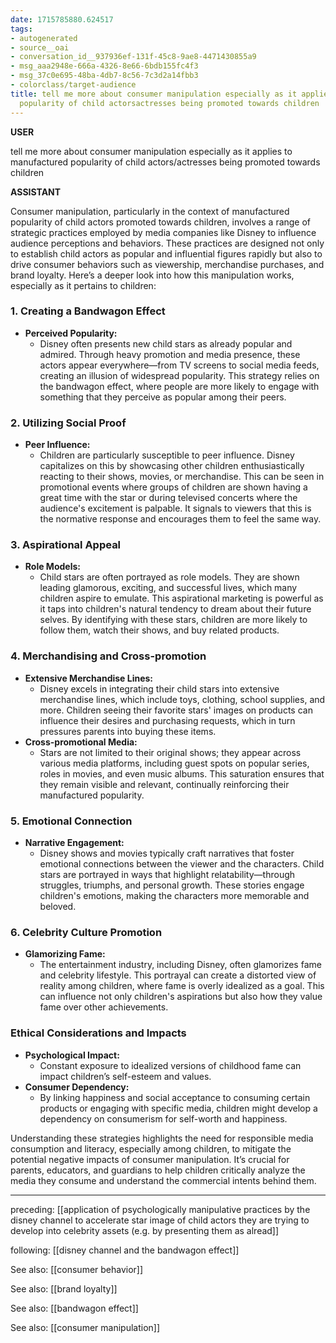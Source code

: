 ```yaml
---
date: 1715785880.624517
tags:
- autogenerated
- source__oai
- conversation_id__937936ef-131f-45c8-9ae8-4471430855a9
- msg_aaa2948e-666a-4326-8e66-6bdb155fc4f3
- msg_37c0e695-48ba-4db7-8c56-7c3d2a14fbb3
- colorclass/target-audience
title: tell me more about consumer manipulation especially as it applies to manufactured
  popularity of child actorsactresses being promoted towards children
---
```


**USER**

tell me more about consumer manipulation especially as it applies to manufactured popularity of child actors/actresses being promoted towards children


**ASSISTANT**

Consumer manipulation, particularly in the context of manufactured popularity of child actors promoted towards children, involves a range of strategic practices employed by media companies like Disney to influence audience perceptions and behaviors. These practices are designed not only to establish child actors as popular and influential figures rapidly but also to drive consumer behaviors such as viewership, merchandise purchases, and brand loyalty. Here’s a deeper look into how this manipulation works, especially as it pertains to children:

### 1. **Creating a Bandwagon Effect**
- **Perceived Popularity:** 
  - Disney often presents new child stars as already popular and admired. Through heavy promotion and media presence, these actors appear everywhere—from TV screens to social media feeds, creating an illusion of widespread popularity. This strategy relies on the bandwagon effect, where people are more likely to engage with something that they perceive as popular among their peers.

### 2. **Utilizing Social Proof**
- **Peer Influence:**
  - Children are particularly susceptible to peer influence. Disney capitalizes on this by showcasing other children enthusiastically reacting to their shows, movies, or merchandise. This can be seen in promotional events where groups of children are shown having a great time with the star or during televised concerts where the audience's excitement is palpable. It signals to viewers that this is the normative response and encourages them to feel the same way.

### 3. **Aspirational Appeal**
- **Role Models:**
  - Child stars are often portrayed as role models. They are shown leading glamorous, exciting, and successful lives, which many children aspire to emulate. This aspirational marketing is powerful as it taps into children's natural tendency to dream about their future selves. By identifying with these stars, children are more likely to follow them, watch their shows, and buy related products.

### 4. **Merchandising and Cross-promotion**
- **Extensive Merchandise Lines:**
  - Disney excels in integrating their child stars into extensive merchandise lines, which include toys, clothing, school supplies, and more. Children seeing their favorite stars' images on products can influence their desires and purchasing requests, which in turn pressures parents into buying these items.
- **Cross-promotional Media:**
  - Stars are not limited to their original shows; they appear across various media platforms, including guest spots on popular series, roles in movies, and even music albums. This saturation ensures that they remain visible and relevant, continually reinforcing their manufactured popularity.

### 5. **Emotional Connection**
- **Narrative Engagement:**
  - Disney shows and movies typically craft narratives that foster emotional connections between the viewer and the characters. Child stars are portrayed in ways that highlight relatability—through struggles, triumphs, and personal growth. These stories engage children's emotions, making the characters more memorable and beloved.

### 6. **Celebrity Culture Promotion**
- **Glamorizing Fame:**
  - The entertainment industry, including Disney, often glamorizes fame and celebrity lifestyle. This portrayal can create a distorted view of reality among children, where fame is overly idealized as a goal. This can influence not only children's aspirations but also how they value fame over other achievements.

### Ethical Considerations and Impacts
- **Psychological Impact:** 
  - Constant exposure to idealized versions of childhood fame can impact children’s self-esteem and values.
- **Consumer Dependency:** 
  - By linking happiness and social acceptance to consuming certain products or engaging with specific media, children might develop a dependency on consumerism for self-worth and happiness.

Understanding these strategies highlights the need for responsible media consumption and literacy, especially among children, to mitigate the potential negative impacts of consumer manipulation. It’s crucial for parents, educators, and guardians to help children critically analyze the media they consume and understand the commercial intents behind them.


---

preceding: [[application of psychologically manipulative practices by the disney channel to accelerate star image of child actors they are trying to develop into celebrity assets (e.g. by presenting them as alread]]  


following: [[disney channel and the bandwagon effect]]

See also: [[consumer behavior]]


See also: [[brand loyalty]]


See also: [[bandwagon effect]]


See also: [[consumer manipulation]]